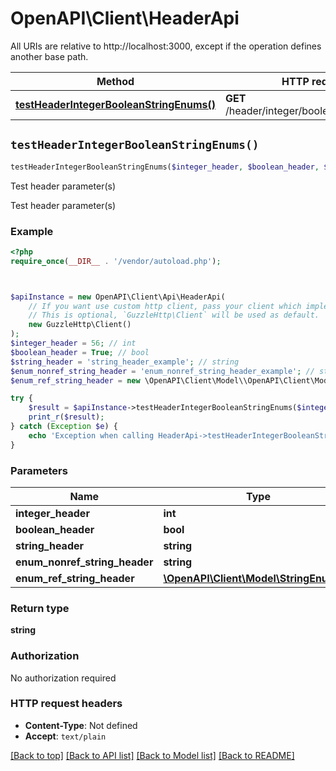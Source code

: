 # OpenAPI\Client\HeaderApi

All URIs are relative to http://localhost:3000, except if the operation defines another base path.

| Method | HTTP request | Description |
| ------------- | ------------- | ------------- |
| [**testHeaderIntegerBooleanStringEnums()**](HeaderApi.md#testHeaderIntegerBooleanStringEnums) | **GET** /header/integer/boolean/string/enums | Test header parameter(s) |


## `testHeaderIntegerBooleanStringEnums()`

```php
testHeaderIntegerBooleanStringEnums($integer_header, $boolean_header, $string_header, $enum_nonref_string_header, $enum_ref_string_header): string
```

Test header parameter(s)

Test header parameter(s)

### Example

```php
<?php
require_once(__DIR__ . '/vendor/autoload.php');



$apiInstance = new OpenAPI\Client\Api\HeaderApi(
    // If you want use custom http client, pass your client which implements `GuzzleHttp\ClientInterface`.
    // This is optional, `GuzzleHttp\Client` will be used as default.
    new GuzzleHttp\Client()
);
$integer_header = 56; // int
$boolean_header = True; // bool
$string_header = 'string_header_example'; // string
$enum_nonref_string_header = 'enum_nonref_string_header_example'; // string
$enum_ref_string_header = new \OpenAPI\Client\Model\\OpenAPI\Client\Model\StringEnumRef(); // \OpenAPI\Client\Model\StringEnumRef

try {
    $result = $apiInstance->testHeaderIntegerBooleanStringEnums($integer_header, $boolean_header, $string_header, $enum_nonref_string_header, $enum_ref_string_header);
    print_r($result);
} catch (Exception $e) {
    echo 'Exception when calling HeaderApi->testHeaderIntegerBooleanStringEnums: ', $e->getMessage(), PHP_EOL;
}
```

### Parameters

| Name | Type | Description  | Notes |
| ------------- | ------------- | ------------- | ------------- |
| **integer_header** | **int**|  | [optional] |
| **boolean_header** | **bool**|  | [optional] |
| **string_header** | **string**|  | [optional] |
| **enum_nonref_string_header** | **string**|  | [optional] |
| **enum_ref_string_header** | [**\OpenAPI\Client\Model\StringEnumRef**](../Model/.md)|  | [optional] |

### Return type

**string**

### Authorization

No authorization required

### HTTP request headers

- **Content-Type**: Not defined
- **Accept**: `text/plain`

[[Back to top]](#) [[Back to API list]](../../README.md#endpoints)
[[Back to Model list]](../../README.md#models)
[[Back to README]](../../README.md)
